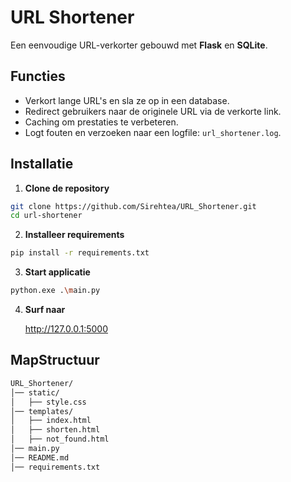 # URL Shortener
Een eenvoudige URL-verkorter gebouwd met **Flask** en **SQLite**.

## Functies

- Verkort lange URL's en sla ze op in een database.
- Redirect gebruikers naar de originele URL via de verkorte link.
- Caching om prestaties te verbeteren.
- Logt fouten en verzoeken naar een logfile: `url_shortener.log`.

## Installatie

1. **Clone de repository**

```bash
git clone https://github.com/Sirehtea/URL_Shortener.git
cd url-shortener
```

2. **Installeer requirements**

```bash
pip install -r requirements.txt
```

3. **Start applicatie**

```bash
python.exe .\main.py
```

4. **Surf naar**

    http://127.0.0.1:5000

## MapStructuur

```bash
URL_Shortener/
│── static/
│   ├── style.css
│── templates/
│   ├── index.html
│   ├── shorten.html
│   ├── not_found.html
│── main.py
│── README.md
│── requirements.txt
```